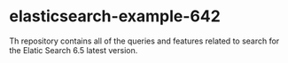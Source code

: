 # elasticsearch-example-642
Th repository contains all of the queries and features related to search for the Elatic Search 6.5 latest version.